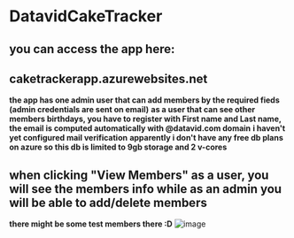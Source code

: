 # DatavidCakeTracker
## you can access the app here:
## caketrackerapp.azurewebsites.net
**the app has one admin user that can add members by the required fieds (admin credentials are sent on email)**
**as a user that can see other members birthdays, you have to register with First name and Last name, the email is computed automatically with @datavid.com domain**
**i haven't yet configured mail verification**
**apparently i don't have any free db plans on azure so this db is limited to 9gb storage and 2 v-cores**

## when clicking "View Members" as a user, you will see the members info while as an admin you will be able to add/delete members
**there might be some test members there :D**
![image](https://github.com/andydobre0/DatavidCakeTracker/assets/158073900/d08fb8b7-01d6-4e77-b9e4-38a426a39185)

